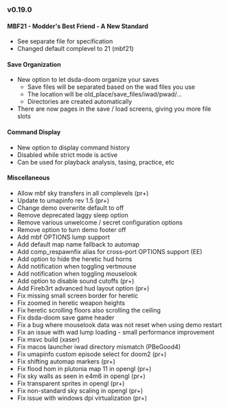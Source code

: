 ### v0.19.0

#### MBF21 - Modder's Best Friend - A New Standard
- See separate file for specification
- Changed default complevel to 21 (mbf21)

#### Save Organization
- New option to let dsda-doom organize your saves
  - Save files will be separated based on the wad files you use
  - The location will be old_place/save_files/iwad/pwad/...
  - Directories are created automatically
- There are now pages in the save / load screens, giving you more file slots

#### Command Display
- New option to display command history
- Disabled while strict mode is active
- Can be used for playback analysis, tasing, practice, etc

#### Miscellaneous
- Allow mbf sky transfers in all complevels (pr+)
- Update to umapinfo rev 1.5 (pr+)
- Change demo overwrite default to off
- Remove deprecated laggy sleep option
- Remove various unwelcome / secret configuration options
- Remove option to turn demo footer off
- Add mbf OPTIONS lump support
- Add default map name fallback to automap
- Add comp_respawnfix alias for cross-port OPTIONS support (EE)
- Add option to hide the heretic hud horns
- Add notification when toggling vertmouse
- Add notification when toggling mouselook
- Add option to disable sound cutoffs (pr+)
- Add Fireb3rt advanced hud layout option (pr+)
- Fix missing small screen border for heretic
- Fix zoomed in heretic weapon heights
- Fix heretic scrolling floors also scrolling the ceiling
- Fix dsda-doom save game header
- Fix a bug where mouselook data was not reset when using demo restart
- Fix an issue with wad lump loading - small performance improvement
- Fix msvc build (xaser)
- Fix macos launcher iwad directory mismatch (PBeGood4)
- Fix umapinfo custom episode select for doom2 (pr+)
- Fix shifting automap markers (pr+)
- Fix flood hom in plutonia map 11 in opengl (pr+)
- Fix sky walls as seen in e4m6 in opengl (pr+)
- Fix transparent sprites in opengl (pr+)
- Fix non-standard sky scaling in opengl (pr+)
- Fix issue with windows dpi virtualization (pr+)

